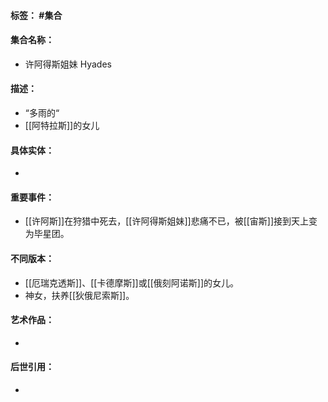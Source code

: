 #### 标签： #集合
#### 集合名称：
- 许阿得斯姐妹 Hyades 
#### 描述：
- “多雨的“
- [[阿特拉斯]]的女儿
#### 具体实体：
- 
#### 重要事件：
- [[许阿斯]]在狩猎中死去，[[许阿得斯姐妹]]悲痛不已，被[[宙斯]]接到天上变为毕星团。
#### 不同版本：
- [[厄瑞克透斯]]、[[卡德摩斯]]或[[俄刻阿诺斯]]的女儿。
- 神女，扶养[[狄俄尼索斯]]。
#### 艺术作品：
- 
#### 后世引用：
- 